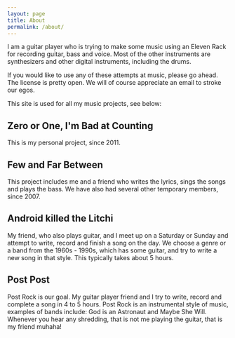```yaml
---
layout: page
title: About
permalink: /about/
---
```


I am a guitar player who is trying to make some music using an Eleven Rack for recording guitar, bass and voice.
Most of the other instruments are synthesizers and other digital instruments, including the drums.

If you would like to use any of these attempts at music, please go ahead.
The license is pretty open.
We will of course appreciate an email to stroke our egos.

This site is used for all my music projects, see below:

Zero or One, I'm Bad at Counting
--------------------------------

This is my personal project, since 2011.

Few and Far Between
-------------------

This project includes me and a friend who writes the lyrics, sings the songs and plays the bass.
We have also had several other temporary members, since 2007.

Android killed the Litchi
-------------------------

My friend, who also plays guitar, and I meet up on a Saturday or Sunday and attempt to write, record and finish a song on the day.  We choose a genre or a band from the 1960s - 1990s, which has some guitar, and try to write a new song in that style. This typically takes about 5 hours.

Post Post
---------

Post Rock is our goal.  My guitar player friend and I try to write, record and complete a song in 4 to 5 hours.  Post Rock is an instrumental style of music, examples of bands include: God is an Astronaut and Maybe She Will.  Whenever you hear any shredding, that is not me playing the guitar, that is my friend muhaha!


